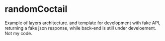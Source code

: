 # randomCoctail
Example of layers architecture. and template for development with fake API, returning a fake json response, while back-end is still under develoement. Not my code.
